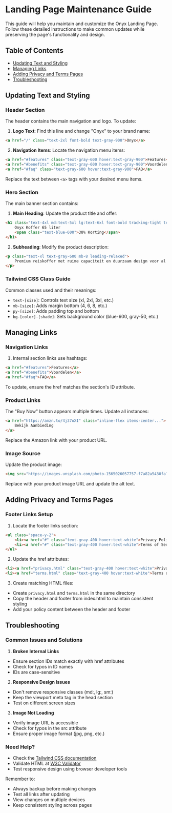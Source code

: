 # Landing Page Maintenance Guide

This guide will help you maintain and customize the Onyx Landing Page. Follow these detailed instructions to make common updates while preserving the page's functionality and design.

## Table of Contents
- [Updating Text and Styling](#updating-text-and-styling)
- [Managing Links](#managing-links)
- [Adding Privacy and Terms Pages](#adding-privacy-and-terms-pages)
- [Troubleshooting](#troubleshooting)

## Updating Text and Styling

### Header Section
The header contains the main navigation and logo. To update:

1. **Logo Text**: Find this line and change "Onyx" to your brand name:
```html
<a href="/" class="text-2xl font-bold text-gray-900">Onyx</a>
```

2. **Navigation Items**: Locate the navigation menu items:
```html
<a href="#features" class="text-gray-600 hover:text-gray-900">Features</a>
<a href="#benefits" class="text-gray-600 hover:text-gray-900">Voordelen</a>
<a href="#faq" class="text-gray-600 hover:text-gray-900">FAQ</a>
```
Replace the text between `<a>` tags with your desired menu items.

### Hero Section
The main banner section contains:

1. **Main Heading**: Update the product title and offer:
```html
<h1 class="text-4xl md:text-5xl lg:text-6xl font-bold tracking-tight text-gray-900 mb-6">
    Onyx Koffer 65 liter
    <span class="text-blue-600">30% Korting</span>
</h1>
```

2. **Subheading**: Modify the product description:
```html
<p class="text-xl text-gray-600 mb-8 leading-relaxed">
    Premium reiskoffer met ruime capaciteit en duurzaam design voor al uw reisavonturen.
</p>
```

### Tailwind CSS Class Guide
Common classes used and their meanings:
- `text-[size]`: Controls text size (xl, 2xl, 3xl, etc.)
- `mb-[size]`: Adds margin bottom (4, 6, 8, etc.)
- `py-[size]`: Adds padding top and bottom
- `bg-[color]-[shade]`: Sets background color (blue-600, gray-50, etc.)

## Managing Links

### Navigation Links
1. Internal section links use hashtags:
```html
<a href="#features">Features</a>
<a href="#benefits">Voordelen</a>
<a href="#faq">FAQ</a>
```
To update, ensure the href matches the section's ID attribute.

### Product Links
The "Buy Now" button appears multiple times. Update all instances:
```html
<a href="https://amzn.to/4j37oXI" class="inline-flex items-center...">
    Bekijk Aanbieding
</a>
```
Replace the Amazon link with your product URL.

### Image Source
Update the product image:
```html
<img src="https://images.unsplash.com/photo-1565026057757-f7a82a5430fa?ixlib=rb-4.0.3" alt="Onyx Koffer 65 liter">
```
Replace with your product image URL and update the alt text.

## Adding Privacy and Terms Pages

### Footer Links Setup
1. Locate the footer links section:
```html
<ul class="space-y-2">
    <li><a href="#" class="text-gray-400 hover:text-white">Privacy Policy</a></li>
    <li><a href="#" class="text-gray-400 hover:text-white">Terms of Service</a></li>
</ul>
```

2. Update the href attributes:
```html
<li><a href="privacy.html" class="text-gray-400 hover:text-white">Privacy Policy</a></li>
<li><a href="terms.html" class="text-gray-400 hover:text-white">Terms of Service</a></li>
```

3. Create matching HTML files:
- Create `privacy.html` and `terms.html` in the same directory
- Copy the header and footer from index.html to maintain consistent styling
- Add your policy content between the header and footer

## Troubleshooting

### Common Issues and Solutions

1. **Broken Internal Links**
- Ensure section IDs match exactly with href attributes
- Check for typos in ID names
- IDs are case-sensitive

2. **Responsive Design Issues**
- Don't remove responsive classes (md:, lg:, sm:)
- Keep the viewport meta tag in the head section
- Test on different screen sizes

3. **Image Not Loading**
- Verify image URL is accessible
- Check for typos in the src attribute
- Ensure proper image format (jpg, png, etc.)

### Need Help?
- Check the [Tailwind CSS documentation](https://tailwindcss.com/docs)
- Validate HTML at [W3C Validator](https://validator.w3.org/)
- Test responsive design using browser developer tools

Remember to:
- Always backup before making changes
- Test all links after updating
- View changes on multiple devices
- Keep consistent styling across pages